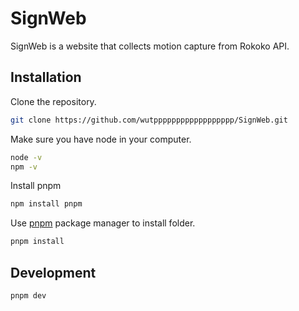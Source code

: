 # SignWeb
SignWeb is a website that collects motion capture from Rokoko API.

## Installation
Clone the repository.

```bash
git clone https://github.com/wutpppppppppppppppppp/SignWeb.git
```

Make sure you have node in your computer.

```bash
node -v
npm -v
```

Install pnpm

```bash
npm install pnpm
```

Use [pnpm](https://pnpm.io/installation) package manager to install folder.

```bash
pnpm install
```

## Development

```bash
pnpm dev
```
